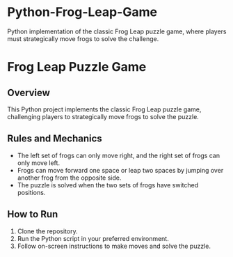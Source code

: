 # Python-Frog-Leap-Game
Python implementation of the classic Frog Leap puzzle game, where players must strategically move frogs to solve the challenge.

# Frog Leap Puzzle Game

## Overview
This Python project implements the classic Frog Leap puzzle game, challenging players to strategically move frogs to solve the puzzle.

## Rules and Mechanics
- The left set of frogs can only move right, and the right set of frogs can only move left.
- Frogs can move forward one space or leap two spaces by jumping over another frog from the opposite side.
- The puzzle is solved when the two sets of frogs have switched positions.

## How to Run
1. Clone the repository.
2. Run the Python script in your preferred environment.
3. Follow on-screen instructions to make moves and solve the puzzle.
   

